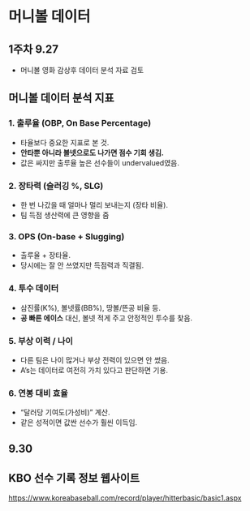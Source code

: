 # 머니볼 데이터

## 1주차 9.27
- 머니볼 영화 감상후 데이터 분석 자료 검토  

## 머니볼 데이터 분석 지표

### 1. 출루율 (OBP, On Base Percentage)
- 타율보다 중요한 지표로 본 것.  
- **안타뿐 아니라 볼넷으로도 나가면 점수 기회 생김.**
- 값은 싸지만 출루율 높은 선수들이 undervalued였음.  

### 2. 장타력 (슬러깅 %, SLG)
- 한 번 나갔을 때 얼마나 멀리 보내는지 (장타 비율).  
- 팀 득점 생산력에 큰 영향을 줌

### 3. OPS (On-base + Slugging)
- 출루율 + 장타율.  
- 당시에는 잘 안 쓰였지만 득점력과 직결됨.

### 4. 투수 데이터
- 삼진률(K%), 볼넷률(BB%), 땅볼/뜬공 비율 등.  
- **공 빠른 에이스** 대신, 볼넷 적게 주고 안정적인 투수를 찾음.  

### 5. 부상 이력 / 나이
- 다른 팀은 나이 많거나 부상 전력이 있으면 안 썼음.  
- A’s는 데이터로 여전히 가치 있다고 판단하면 기용.  

### 6. 연봉 대비 효율
- “달러당 기여도(가성비)” 계산.  
- 같은 성적이면 값싼 선수가 훨씬 이득임.  

## 9.30
## KBO 선수 기록 정보 웹사이트
https://www.koreabaseball.com/record/player/hitterbasic/basic1.aspx
